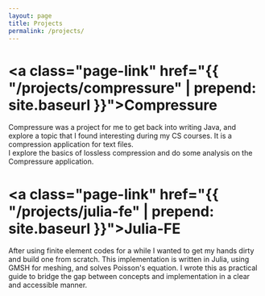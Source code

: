 ```yaml
---
layout: page
title: Projects
permalink: /projects/
---
```



<a class="page-link" href="{{ "/projects/compressure" | prepend: site.baseurl }}">Compressure</a>
===========
Compressure was a project for me to get back into writing Java, and explore a topic that I 
found interesting during my CS courses.  It is a compression application for text files.  
I explore the basics of lossless compression and do some analysis on the Compressure application.  



<a class="page-link" href="{{ "/projects/julia-fe" | prepend: site.baseurl }}">Julia-FE</a>
===========
After using finite element codes for a while I wanted to get my hands dirty and build one from scratch. 
This implementation is written in Julia, using GMSH for meshing, and solves Poisson's equation.
I wrote this as practical guide to bridge the gap between concepts and implementation in a clear and 
accessible manner.



